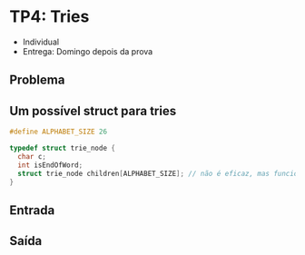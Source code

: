 # TP4: Tries

  * Individual
  * Entrega: Domingo depois da prova

## Problema

## Um possível struct para tries

```c
#define ALPHABET_SIZE 26

typedef struct trie_node {
  char c;
  int isEndOfWord;
  struct trie_node children[ALPHABET_SIZE]; // não é eficaz, mas funciona
}
```

## Entrada

## Saída
